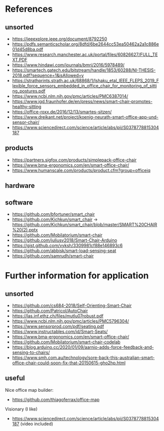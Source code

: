 # References

## unsorted

* https://ieeexplore.ieee.org/document/8792250
* https://pdfs.semanticscholar.org/8dfd/6be2644cc53ea50462a2a1c886e01d45d8ba.pdf
* https://www.research.manchester.ac.uk/portal/files/60826627/FULL_TEXT.PDF
* https://www.hindawi.com/journals/bmri/2016/5978489/
* https://smartech.gatech.edu/bitstream/handle/1853/60288/NI-THESIS-2018.pdf?sequence=1&isAllowed=y
* https://strathprints.strath.ac.uk/68868/1/Ishaku_etal_IEEE_FLEPS_2019_Flexible_force_sensors_embedded_in_office_chair_for_monitoring_of_sitting_postures.pdf
* https://www.ncbi.nlm.nih.gov/pmc/articles/PMC6387014/
* https://www.igd.fraunhofer.de/en/press/news/smart-chair-promotes-healthy-sitting
* https://office-roxx.de/2016/12/13/smartes-sitzen/
* https://www.dreikant.net/project/koenig-neurath-smart-office-app-und-sensor-chair/
* https://www.sciencedirect.com/science/article/abs/pii/S0378778815304187

## products

* https://partners.sigfox.com/products/simplepack-office-chair
* https://www.bma-ergonomics.com/en/smart-office-chair/
* https://www.humanscale.com/products/product.cfm?group=officeiq

## hardware

## software

* https://github.com/bfortuner/smart_chair
* https://github.com/Kichkun/smart_chair -> https://github.com/Kichkun/smart_chair/blob/master/SMART%20CHAIR%20(2).pptx
* https://github.com/Mobilatorium/smart-chair
* https://github.com/juliusv2018/Smart-Chair-Arduino
* https://gist.github.com/vvksh/3309981cf88e146893c6
* https://github.com/abbisk/smart-load-sensing-seat
* https://github.com/samrudh/smart-chair

# Further information for application

## unsorted

* https://github.com/cs684-2018/Self-Orienting-Smart-Chair
* https://github.com/Patricol/AutoChair
* https://las.inf.ethz.ch/files/mutlu07robust.pdf
* https://www.ncbi.nlm.nih.gov/pmc/articles/PMC5796304/
* https://www.sensorprod.com/pdf/seating.pdf
* https://www.instructables.com/id/Smart-Seats/
* https://www.bma-ergonomics.com/en/smart-office-chair/
* https://github.com/Mobilatorium/smart-chair-codelab
* https://blog.arduino.cc/2020/01/09/aarnio-adds-force-feedback-and-sensing-to-chairs/
* https://www.smh.com.au/technology/sore-back-this-australian-smart-office-chair-could-soon-fix-that-20150615-gho2hp.html

## useful

Nice office map builder:
* https://github.com/thiagoferrax/office-map

Visionary (I like)
* https://www.sciencedirect.com/science/article/abs/pii/S0378778815304187 (video included)
